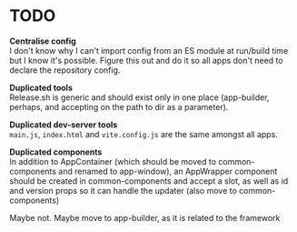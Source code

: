 # TODO
**Centralise config**  
I don't know why I can't import config from an ES module at run/build time but I know it's possible. Figure this out and do it so all apps don't need to declare the repository config.


**Duplicated tools**  
Release.sh is generic and should exist only in one place (app-builder, perhaps, and accepting on the path to dir as a parameter).


**Duplicated dev-server tools**  
`main.js`, `index.html` and `vite.config.js` are the same amongst all apps.


**Duplicated components**  
In addition to AppContainer (which should be moved to common-components and renamed to app-window), an AppWrapper component should be created in common-components and accept a slot, as well as id and version props so it can handle the updater (also move to common-components)  

Maybe not. Maybe move to app-builder, as it is related to the framework
